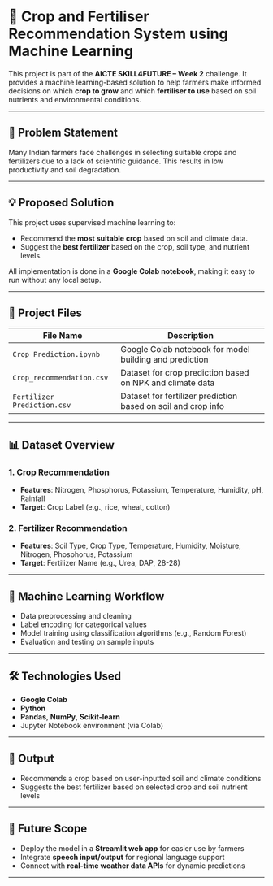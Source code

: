 
# 🌾 Crop and Fertiliser Recommendation System using Machine Learning

This project is part of the **AICTE SKILL4FUTURE – Week 2** challenge. It provides a machine learning-based solution to help farmers make informed decisions on which **crop to grow** and which **fertiliser to use** based on soil nutrients and environmental conditions.

---

## 🎯 Problem Statement

Many Indian farmers face challenges in selecting suitable crops and fertilizers due to a lack of scientific guidance. This results in low productivity and soil degradation.

---

## 💡 Proposed Solution

This project uses supervised machine learning to:
- Recommend the **most suitable crop** based on soil and climate data.
- Suggest the **best fertilizer** based on the crop, soil type, and nutrient levels.

All implementation is done in a **Google Colab notebook**, making it easy to run without any local setup.

---

## 📁 Project Files

| File Name                  | Description                                                  |
|---------------------------|--------------------------------------------------------------|
| `Crop Prediction.ipynb`   | Google Colab notebook for model building and prediction      |
| `Crop_recommendation.csv` | Dataset for crop prediction based on NPK and climate data    |
| `Fertilizer Prediction.csv` | Dataset for fertilizer prediction based on soil and crop info |

---

## 📊 Dataset Overview

### 1. Crop Recommendation
- **Features**: Nitrogen, Phosphorus, Potassium, Temperature, Humidity, pH, Rainfall  
- **Target**: Crop Label (e.g., rice, wheat, cotton)

### 2. Fertilizer Recommendation
- **Features**: Soil Type, Crop Type, Temperature, Humidity, Moisture, Nitrogen, Phosphorus, Potassium  
- **Target**: Fertilizer Name (e.g., Urea, DAP, 28-28)

---

## 🧠 Machine Learning Workflow

- Data preprocessing and cleaning  
- Label encoding for categorical values  
- Model training using classification algorithms (e.g., Random Forest)  
- Evaluation and testing on sample inputs

---

## 🛠️ Technologies Used

- **Google Colab**  
- **Python**  
- **Pandas**, **NumPy**, **Scikit-learn**  
- Jupyter Notebook environment (via Colab)

---

## 🚀 Output

- Recommends a crop based on user-inputted soil and climate conditions  
- Suggests the best fertilizer based on selected crop and soil nutrient levels

---

## 🔮 Future Scope

- Deploy the model in a **Streamlit web app** for easier use by farmers  
- Integrate **speech input/output** for regional language support  
- Connect with **real-time weather data APIs** for dynamic predictions

---
